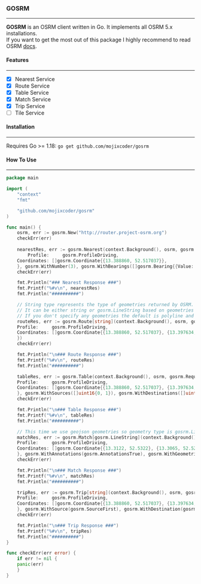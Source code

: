 ### GOSRM
---
**GOSRM** is an OSRM client written in Go. It implements all OSRM 5.x installations.  
If you want to get the most out of this package I highly recommend to read OSRM [docs](https://github.com/Project-OSRM/osrm-backend/blob/master/docs/http.md).

#### Features
---
 - [x] Nearest Service
 - [x] Route Service
 - [x] Table Service
 - [x] Match Service
 - [x] Trip Service
 - [ ] Tile Service

#### Installation
---
Requires Go >= 1.18: `go get github.com/mojixcoder/gosrm`

#### How To Use
---
```go
package main

import (
    "context"
    "fmt"

    "github.com/mojixcoder/gosrm"
)

func main() {
    osrm, err := gosrm.New("http://router.project-osrm.org")
    checkErr(err)
 
    nearestRes, err := gosrm.Nearest(context.Background(), osrm, gosrm.Request{
        Profile:     gosrm.ProfileDriving,
	Coordinates: []gosrm.Coordinate{{13.388860, 52.517037}},
    }, gosrm.WithNumber(3), gosrm.WithBearings([]gosrm.Bearing{{Value: 0, Range: 20}}))
    checkErr(err)

    fmt.Println("### Nearest Response ###")
    fmt.Printf("%#v\n", nearestRes)
    fmt.Println("##########")

    // String type represents the type of geometries returned by OSRM.
    // It can be either string or gosrm.LineString based on geometries option.
    // If you don't specify any geometries the default is polyline and you can use string.
    routeRes, err := gosrm.Route[string](context.Background(), osrm, gosrm.Request{
	Profile:     gosrm.ProfileDriving,
	Coordinates: []gosrm.Coordinate{{13.388860, 52.517037}, {13.397634, 52.529407}, {13.428555, 52.523219}},
    })
    checkErr(err)

    fmt.Println("\n### Route Response ###")
    fmt.Printf("%#v\n", routeRes)
    fmt.Println("##########")

    tableRes, err := gosrm.Table(context.Background(), osrm, gosrm.Request{
	Profile:     gosrm.ProfileDriving,
	Coordinates: []gosrm.Coordinate{{13.388860, 52.517037}, {13.397634, 52.529407}, {13.428555, 52.523219}},
    }, gosrm.WithSources([]uint16{0, 1}), gosrm.WithDestinations([]uint16{2}))
    checkErr(err)

    fmt.Println("\n### Table Response ###")
    fmt.Printf("%#v\n", tableRes)
    fmt.Println("##########")

    // This time we use geojson geometries so geometry type is gosrm.LineString not string.
    matchRes, err := gosrm.Match[gosrm.LineString](context.Background(), osrm, gosrm.Request{
	Profile:     gosrm.ProfileDriving,
	Coordinates: []gosrm.Coordinate{{13.3122, 52.5322}, {13.3065, 52.5283}},
    }, gosrm.WithAnnotations(gosrm.AnnotationsTrue), gosrm.WithGeometries(gosrm.GeometryGeoJSON))
    checkErr(err)

    fmt.Println("\n### Match Response ###")
    fmt.Printf("%#v\n", matchRes)
    fmt.Println("##########")

    tripRes, err := gosrm.Trip[string](context.Background(), osrm, gosrm.Request{
	Profile:     gosrm.ProfileDriving,
	Coordinates: []gosrm.Coordinate{{13.388860, 52.517037}, {13.397634, 52.529407}, {13.428555, 52.523219}, {13.418555, 52.523215}},
    }, gosrm.WithSource(gosrm.SourceFirst), gosrm.WithDestination(gosrm.DestinationLast))
    checkErr(err)

    fmt.Println("\n### Trip Response ###")
    fmt.Printf("%#v\n", tripRes)
    fmt.Println("##########")
}

func checkErr(err error) {
    if err != nil {
	panic(err)
    }
}
```
